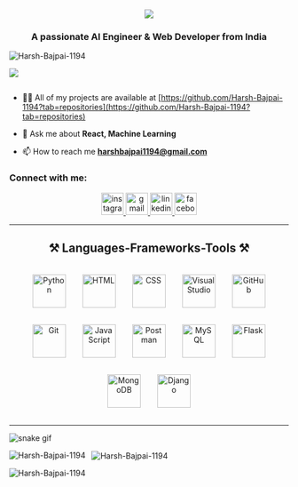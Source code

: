 <!--Hi there and name message-->
<h1 align="center">
    <img src="https://readme-typing-svg.herokuapp.com/?font=Righteous&size=35&center=true&vCenter=true&width=500&height=70&duration=4000&lines=Hi+There!+👋;+I'm+Harsh+Bajpai!;" />
</h1>
<h3 align="center">A passionate AI Engineer & Web Developer from India</h3>

<!--Profile views count-->
<p align="left"> 
  <img src="https://komarev.com/ghpvc/?username=Harsh-Bajpai-1194&label=Profile%20views&color=0e75b6&style=flat" alt="Harsh-Bajpai-1194" /> 
</p>

<!--Profile Highlights-->
<img src="https://trophygh.kolioaris.xyz/?username=Harsh-Bajpai-1194&theme=radical&&no-frame=true&column=10" />

<p align="left"> 
  <a href="https://twitter.com/" target="blank">
    <img src="https://img.shields.io/twitter/follow/?logo=twitter&style=for-the-badge" alt="" />
  </a> 
</p>

- 👨‍💻 All of my projects are available at [https://github.com/Harsh-Bajpai-1194?tab=repositories](https://github.com/Harsh-Bajpai-1194?tab=repositories)

- 💬 Ask me about **React, Machine Learning**

- 📫 How to reach me **harshbajpai1194@gmail.com**

<h3 align="left">Connect with me:</h3>
<p align="left">
</p>

<div align="center">
  <a href="https://www.instagram.com/mr_saayaann?igsh=MTRlN2V2dnNxaTM3ag==" target="_blank">
    <img src="https://img.shields.io/static/v1?message=Instagram&logo=instagram&label=&color=E4405F&logoColor=white&labelColor=&style=for-the-badge" height="40" alt="instagram logo" />
  </a>
  <a href="https://mail.google.com/mail/?view=cm&fs=1&to=ghoshsayan5205@gmail.com&su=Subject&body=MessageBody" target="_blank">
    <img src="https://img.shields.io/static/v1?message=Gmail&logo=gmail&label=&color=D14836&logoColor=white&labelColor=&style=for-the-badge" height="40" alt="gmail logo" />
  </a>
  <a href="https://www.linkedin.com/in/sayaan-ghosh" target="_blank">
    <img src="https://img.shields.io/static/v1?message=LinkedIn&logo=linkedin&label=&color=0077B5&logoColor=white&labelColor=&style=for-the-badge" height="40" alt="linkedin logo" />
  </a>
  <a href="https://www.facebook.com/people/Sayan-Ghosh/100033685911864/" target="_blank">
    <img src="https://img.shields.io/static/v1?message=Facebook&logo=facebook&label=&color=1877F2&logoColor=white&labelColor=&style=for-the-badge" height="40" alt="facebook logo" />
  </a>
</div>

 <hr/>
 
<h2 align="center">⚒️ Languages-Frameworks-Tools ⚒️</h2>
<br/>
<div align="center" style="display: flex; flex-wrap: wrap; justify-content: center; gap: 30px;">
    <a href="https://www.python.org/" target="_blank" rel="noreferrer">
        <img src="https://skillicons.dev/icons?i=python" alt="Python" width="60" height="60"/>
    </a>
    <a href="https://developer.mozilla.org/en-US/docs/Web/HTML" target="_blank" rel="noreferrer">
        <img src="https://skillicons.dev/icons?i=html" alt="HTML" width="60" height="60"/>
    </a>
    <a href="https://developer.mozilla.org/en-US/docs/Web/CSS" target="_blank" rel="noreferrer">
        <img src="https://skillicons.dev/icons?i=css" alt="CSS" width="60" height="60"/>
    </a>
    <a href="https://visualstudio.microsoft.com/" target="_blank" rel="noreferrer">
        <img src="https://skillicons.dev/icons?i=visualstudio" alt="Visual Studio" width="60" height="60"/>
    </a>
    <a href="https://github.com/" target="_blank" rel="noreferrer">
        <img src="https://skillicons.dev/icons?i=github" alt="GitHub" width="60" height="60"/>
    </a>
    <a href="https://git-scm.com/" target="_blank" rel="noreferrer">
        <img src="https://skillicons.dev/icons?i=git" alt="Git" width="60" height="60"/>
    </a>
    <a href="https://www.javascript.com/" target="_blank" rel="noreferrer">
        <img src="https://skillicons.dev/icons?i=javascript" alt="JavaScript" width="60" height="60"/>
    </a>
    <a href="https://www.postman.com/" target="_blank" rel="noreferrer">
        <img src="https://skillicons.dev/icons?i=postman" alt="Postman" width="60" height="60"/>
    </a>
    <a href="https://www.mysql.com/" target="_blank" rel="noreferrer">
        <img src="https://skillicons.dev/icons?i=mysql" alt="MySQL" width="60" height="60"/>
    </a>
    <a href="https://flask.palletsprojects.com/" target="_blank" rel="noreferrer">
        <img src="https://skillicons.dev/icons?i=flask" alt="Flask" width="60" height="60"/>
    </a>
    <a href="https://www.mongodb.com/" target="_blank" rel="noreferrer">
        <img src="https://skillicons.dev/icons?i=mongodb" alt="MongoDB" width="60" height="60"/>
    </a>
    <a href="https://www.djangoproject.com/" target="_blank" rel="noreferrer">
        <img src="https://skillicons.dev/icons?i=django" alt="Django" width="60" height="60"/>
    </a>
</div>
<br/>
<hr/>    
</div>

![snake gif](https://github.com/Harsh-Bajpai-1194/Harsh-Bajpai-1194/blob/output/github-contribution-grid-snake.svg)
<p>
  <img align="left" src="https://github-readme-stats.vercel.app/api/top-langs?username=Harsh-Bajpai-1194&show_icons=true&locale=en&layout=compact" alt="Harsh-Bajpai-1194" />
</p>

<p>&nbsp;
  <img align="center" src="https://github-readme-stats.vercel.app/api?username=Harsh-Bajpai-1194&show_icons=true&locale=en" alt="Harsh-Bajpai-1194" />
</p>

<p>
  <img align="center" src="https://github-readme-streak-stats.herokuapp.com/?user=Harsh-Bajpai-1194&" alt="Harsh-Bajpai-1194" />
</p>


[def]: ttps://mongoD